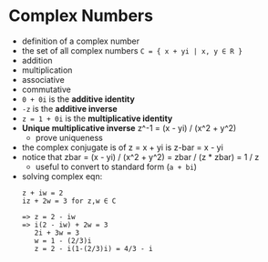 # Complex Numbers

- definition of a complex number
- the set of all complex numbers `C = { x + yi | x, y ∈ R }`
- addition
- multiplication
- associative
- commutative
- `0 + 0i` is the __additive identity__
- `-z` is the __additive inverse__
- `z = 1 + 0i` is the __multiplicative identity__
- __Unique multiplicative inverse__ z^-1 = (x - yi) / (x^2 + y^2)
  - prove uniqueness
- the complex conjugate is of z = x + yi is z-bar = x - yi
- notice that zbar = (x - yi) / (x^2 + y^2) = zbar / (z * zbar) = 1 / z
  - useful to convert to standard form (`a + bi`)
- solving complex eqn:
  ```
  z + iw = 2
  iz + 2w = 3 for z,w ∈ C
  
  => z = 2 - iw
  => i(2 - iw) + 2w = 3
     2i + 3w = 3
     w = 1 - (2/3)i
     z = 2 - i(1-(2/3)i) = 4/3 - i
  ```